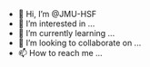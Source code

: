 - 👋 Hi, I’m @JMU-HSF
- 👀 I’m interested in ...
- 🌱 I’m currently learning ...
- 💞️ I’m looking to collaborate on ...
- 📫 How to reach me ...

<!---
JMU-HSF/JMU-HSF is a ✨ special ✨ repository because its `README.md` (this file) appears on your GitHub profile.
You can click the Preview link to take a look at your changes.
--->
